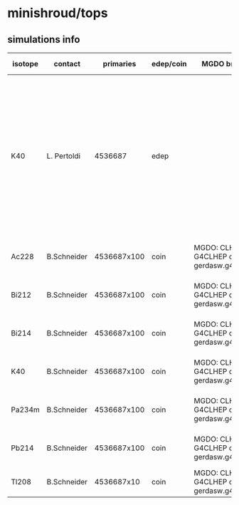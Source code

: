 # minishroud/tops

## simulations info

| isotope | contact     | primaries | edep/coin | MGDO branch/commit | MaGe branch/commmit | notes   |
| ------- | ----------- | --------- | --------- | ------------------ | --------------------| ------- |
| K40     | L. Pertoldi | 4536687   | edep      |                    |                     | The number of primaries is calculated such that if you put together *all* the five parts in the minishroud volume (i.e. tops, bottoms, tubs, glue_rings_bottom and glue_rings_top) you get 1E08 primaries uniformly distributed all over the complete volume |
| Ac228   | B.Schneider | 4536687x100| coin      | MGDO: CLHEP Version: G4CLHEP container: gerdasw.g4.10.3_v2.1.sqsh | | 181 parts of 2.5e6 (because of very long runtime)|
| Bi212   | B.Schneider | 4536687x100| coin      | MGDO: CLHEP Version: G4CLHEP container: gerdasw.g4.10.3_v2.1.sqsh | | 181 parts of 2.5e6 (because of very long runtime)|
| Bi214   | B.Schneider | 4536687x100| coin      | MGDO: CLHEP Version: G4CLHEP container: gerdasw.g4.10.3_v2.1.sqsh | | 181 parts of 2.5e6 (because of very long runtime)|
| K40     | B.Schneider | 4536687x100| coin      | MGDO: CLHEP Version: G4CLHEP container: gerdasw.g4.10.3_v2.1.sqsh | | 181 parts of 2.5e6 (because of very long runtime)|
| Pa234m  | B.Schneider | 4536687x100| coin      | MGDO: CLHEP Version: G4CLHEP container: gerdasw.g4.10.3_v2.1.sqsh | | 181 parts of 2.5e6 (because of very long runtime)|
| Pb214   | B.Schneider | 4536687x100| coin      | MGDO: CLHEP Version: G4CLHEP container: gerdasw.g4.10.3_v2.1.sqsh | | 181 parts of 2.5e6 (because of very long runtime)|
| Tl208   | B.Schneider | 4536687x10 | coin      | MGDO: CLHEP Version: G4CLHEP container: gerdasw.g4.10.3_v2.1.sqsh | | 18 parts of 2.5e6 (because of very long runtime)|
